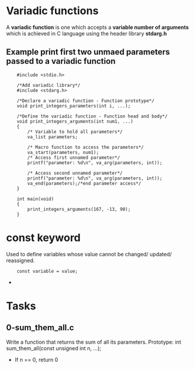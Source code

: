 # Variadic functions
A **variadic function** is one which accepts a **variable number of arguments** which is achieved in C language using the header library **stdarg.h**

## Example print first two unmaed parameters passed to a variadic function
```
	#include <stdio.h>

	/*Add variadic library*/
	#include <stdarg.h>

	/*Declare a variadic function - Function prototype*/
	void print_integers_parameters(int i, ...);

	/*Define the variadic function - Function head and body*/
	void print_integers_arguments(int num1, ...)
	{
		/* Variable to hold all parameters*/
		va_list parameters;

		/* Macro function to access the parameters*/
		va_start(parameters, num1);
		/* Access first unnamed parameter*/
		printf("parameter: %d\n", va_arg(parameters, int));

		/* Access second unnamed parameter*/
		printf("parameter: %d\n", va_arg(parameters, int));
		va_end(parameters);/*end parameter access*/
	}

	int main(void)
	{
		print_integers_arguments(167, -13, 90);
	}
```

# const keyword
Used to define variables whose value cannot be changed/ updated/ reassigned.

```
	const variable = value;
```
 - 
# Tasks
## 0-sum_them_all.c
Write a function that returns the sum of all its parameters.
Prototype: int sum_them_all(const unsigned int n, ...);
 - If n == 0, return 0

 
